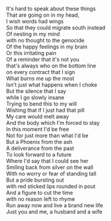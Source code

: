It's hard to speak about these things  
That are going on in my head,  
I wish words had wings  
So that they could migrate south instead  
Of nesting in my mind  
with no thought to the genocide  
Of the happy feelings in my brain  
Or this irritating pain  
Of a reminder that it's not you  
that's always who on the bottom line   
on every contract that I sign  
What burns me up the most  
Isn't just what happens when I choke  
But the silence that I say   
while I go slowly insane  
Trying to bend this to my will  
Wishing that if I just had that pill  
My care would melt away  
And the body which I'm forced to stay  
In this moment I'd be free   
Not for just more than what I'd be  
But a Phoenix from the ash   
A deliverance from the past  
To look forward to a future   
Where I'd say that I could see her  
Smiling back from silver on the wall  
With no worry or fear of standing tall  
But a pride bursting out   
with red sticked lips rounded in pout  
And a figure to cut the time   
with no reason left to rhyme   
Run away now and live a brand new life    
Just you and me, a husband and a wife  

